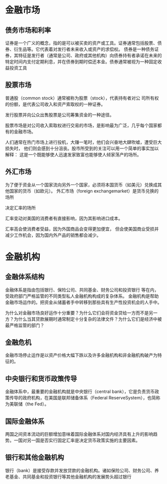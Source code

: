 # 金融市场

## 债务市场和利率
证券是一个广义的概念，指的是可以被买卖的资产或工具。证券通常包括股票、债券、衍生品等。它代表着对发行者未来收入或资产的求偿权。
债券是一种债务证券，其特征是发行者（通常是公司、政府或其他机构）向债券持有者承诺在未来的特定时间内支付定期利息，并在债券到期时偿还本金。债券通常被视为一种固定收益投资工具


## 股票市场
普通股（common stock）通常被称为股票（stock），代表持有者对公
司所有权的份额，是代表公司收入和资产索取权的一种证券。


发行股票并向公众出售股票是公司筹集资金的一种途径。


股票市场是对公司收入索取权进行交易的市场，是影响最为广泛，几乎每个国家都有的金融市场。


人们通常在热门市场上进行投机，大赚一笔时，他们会兴奋地大肆吹嘘，遭受巨大损失时，
他们则会感到十分沮丧。股市所受到的关注可以用一个简单的事实加以解释：
这是一个既能够使人迅速发家致富也能够使人倾家荡产的场所。


## 外汇市场
为了便于资金从一个国家流向另外一个国家，必须将本国货币（如美元）兑换成其他国家的货币（如欧元）。
外汇市场（foreign exchangemarket）是货币兑换的场所

决定汇率的场所

汇率变动对美国的消费者有直接影响，因为其影响进口成本。

汇率高会使消费者受益，因为外国商品会变得更加便宜，
但会使美国商业受损并减少工作机会，因为国内外产品的销售都会减少。

# 金融机构
## 金融体系结构
金融体系是指由包括银行、保险公司、共同基金、财务公司和投资银行
等在内，受政府部门严格监管的不同类型私人金融机构构成的复杂体系。
金融机构是帮助金融市场运作的。把资金从储蓄者手中转移到那些具有生产性投资机会的人手中。

为什么对金融市场良好运作十分重要？为什么它们会将资金贷给一方而不是另一方？为什么当其贷款展期时通常制定十分复杂的法律文件？为什么它们是经济中被最严格监管的部门？


## 金融危机
金融市场停止运作是以资产价格大幅下跌以及许多金融机构和非金融机构破产为特征的。

## 中央银行和货币政策传导
金融体系中，最重要的金融机构就是中央银行（central bank），它是负责货币政策传导的政府机构，在美国是联邦储备体系（Federal ReserveSystem），也简称为美联储（the Fed）。

## 国际金融体系
两国之间资本流动的巨额增加意味着国际金融体系对国内经济具有上升的影响趋势。一国对另一国是否实行固定汇率是决定货币政策实施的主要因素。

## 银行和其他金融机构
银行（bank）是接受存款并发放贷款的金融机构。诸如保险公司、财务公司、养老基金、共同基金和投资银行等其他金融机构的发展势头超过银行

## 